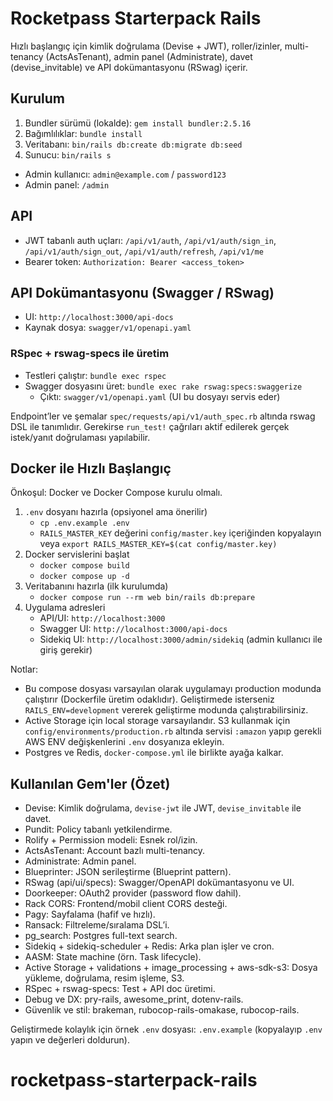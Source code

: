 # Rocketpass Starterpack Rails

Hızlı başlangıç için kimlik doğrulama (Devise + JWT), roller/izinler, multi-tenancy (ActsAsTenant), admin panel (Administrate), davet (devise_invitable) ve API dokümantasyonu (RSwag) içerir.

## Kurulum

1) Bundler sürümü (lokalde): `gem install bundler:2.5.16`
2) Bağımlılıklar: `bundle install`
3) Veritabanı: `bin/rails db:create db:migrate db:seed`
4) Sunucu: `bin/rails s`

- Admin kullanıcı: `admin@example.com` / `password123`
- Admin panel: `/admin`

## API

- JWT tabanlı auth uçları: `/api/v1/auth`, `/api/v1/auth/sign_in`, `/api/v1/auth/sign_out`, `/api/v1/auth/refresh`, `/api/v1/me`
- Bearer token: `Authorization: Bearer <access_token>`

## API Dokümantasyonu (Swagger / RSwag)

- UI: `http://localhost:3000/api-docs`
- Kaynak dosya: `swagger/v1/openapi.yaml`

### RSpec + rswag-specs ile üretim

- Testleri çalıştır: `bundle exec rspec`
- Swagger dosyasını üret: `bundle exec rake rswag:specs:swaggerize`
  - Çıktı: `swagger/v1/openapi.yaml` (UI bu dosyayı servis eder)

Endpoint’ler ve şemalar `spec/requests/api/v1/auth_spec.rb` altında rswag DSL ile tanımlıdır. Gerekirse `run_test!` çağrıları aktif edilerek gerçek istek/yanıt doğrulaması yapılabilir.

## Docker ile Hızlı Başlangıç

Önkoşul: Docker ve Docker Compose kurulu olmalı.

1) `.env` dosyanı hazırla (opsiyonel ama önerilir)
   - `cp .env.example .env`
   - `RAILS_MASTER_KEY` değerini `config/master.key` içeriğinden kopyalayın veya `export RAILS_MASTER_KEY=$(cat config/master.key)`
2) Docker servislerini başlat
   - `docker compose build`
   - `docker compose up -d`
3) Veritabanını hazırla (ilk kurulumda)
   - `docker compose run --rm web bin/rails db:prepare`
4) Uygulama adresleri
   - API/UI: `http://localhost:3000`
   - Swagger UI: `http://localhost:3000/api-docs`
   - Sidekiq UI: `http://localhost:3000/admin/sidekiq` (admin kullanıcı ile giriş gerekir)

Notlar:
- Bu compose dosyası varsayılan olarak uygulamayı production modunda çalıştırır (Dockerfile üretim odaklıdır). Geliştirmede isterseniz `RAILS_ENV=development` vererek geliştirme modunda çalıştırabilirsiniz.
- Active Storage için local storage varsayılandır. S3 kullanmak için `config/environments/production.rb` altında servisi `:amazon` yapıp gerekli AWS ENV değişkenlerini `.env` dosyanıza ekleyin.
- Postgres ve Redis, `docker-compose.yml` ile birlikte ayağa kalkar.

## Kullanılan Gem'ler (Özet)

- Devise: Kimlik doğrulama, `devise-jwt` ile JWT, `devise_invitable` ile davet.
- Pundit: Policy tabanlı yetkilendirme.
- Rolify + Permission modeli: Esnek rol/izin.
- ActsAsTenant: Account bazlı multi-tenancy.
- Administrate: Admin panel.
- Blueprinter: JSON serileştirme (Blueprint pattern).
- RSwag (api/ui/specs): Swagger/OpenAPI dokümantasyonu ve UI.
- Doorkeeper: OAuth2 provider (password flow dahil).
- Rack CORS: Frontend/mobil client CORS desteği.
- Pagy: Sayfalama (hafif ve hızlı).
- Ransack: Filtreleme/sıralama DSL’i.
- pg_search: Postgres full-text search.
- Sidekiq + sidekiq-scheduler + Redis: Arka plan işler ve cron.
- AASM: State machine (örn. Task lifecycle).
- Active Storage + validations + image_processing + aws-sdk-s3: Dosya yükleme, doğrulama, resim işleme, S3.
- RSpec + rswag-specs: Test + API doc üretimi.
- Debug ve DX: pry-rails, awesome_print, dotenv-rails.
- Güvenlik ve stil: brakeman, rubocop-rails-omakase, rubocop-rails.

Geliştirmede kolaylık için örnek `.env` dosyası: `.env.example` (kopyalayıp `.env` yapın ve değerleri doldurun).
# rocketpass-starterpack-rails
